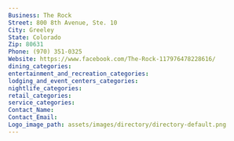 ```yaml
---
Business: The Rock
Street: 800 8th Avenue, Ste. 10
City: Greeley
State: Colorado
Zip: 80631
Phone: (970) 351-0325
Website: https://www.facebook.com/The-Rock-117976478228616/
dining_categories: 
entertainment_and_recreation_categories: 
lodging_and_event_centers_categories: 
nightlife_categories: 
retail_categories: 
service_categories: 
Contact_Name: 
Contact_Email: 
Logo_image_path: assets/images/directory/directory-default.png
---
```

